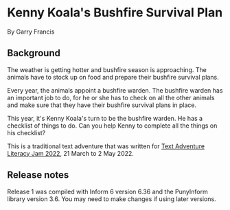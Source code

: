 # Kenny Koala's Bushfire Survival Plan

By Garry Francis

## Background

The weather is getting hotter and bushfire season is approaching. The animals have to stock up on food and prepare their bushfire survival plans.

Every year, the animals appoint a bushfire warden. The bushfire warden has an important job to do, for he or she has to check on all the other animals and make sure that they have their bushfire survival plans in place.

This year, it's Kenny Koala's turn to be the bushfire warden. He has a checklist of things to do. Can you help Kenny to complete all the things on his checklist?

This is a traditional text adventure that was written for [Text Adventure Literacy Jam 2022](https://itch.io/jam/talp2022), 21 March to 2 May 2022.

## Release notes

Release 1 was compiled with Inform 6 version 6.36 and the PunyInform library version 3.6. You may need to make changes if using later versions.

